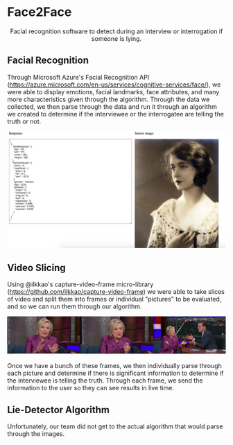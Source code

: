 # Face2Face

<center>Facial recognition software to detect during an interview or interrogation if someone is lying.</center>

## Facial Recognition

Through Microsoft Azure's Facial Recognition API (https://azure.microsoft.com/en-us/services/cognitive-services/face/), we  were able to display emotions, facial landmarks, face attributes, and many more characteristics given through the algorithm. Through the data we collected, we then parse through the data and run it through an algorithm we created to determine if the interviewee or the interrogatee are telling the truth or not.

![alt text](/assets/Azure_API.png)

## Video Slicing

Using @ilkkao's capture-video-frame micro-library (https://github.com/ilkkao/capture-video-frame) we were able to take slices of video and split them into frames or individual "pictures" to be evaluated, and so we can run them through our algorithm.

![alt text](/assets/AllTogether.png)

Once we have a bunch of these frames, we then individually parse through each picture and determine if there is significant information to determine if the interviewee is telling the truth. Through each frame, we send the information to the user so they can see results in live time.

## Lie-Detector Algorithm

Unfortunately, our team did not get to the actual algorithm that would parse through the images.
